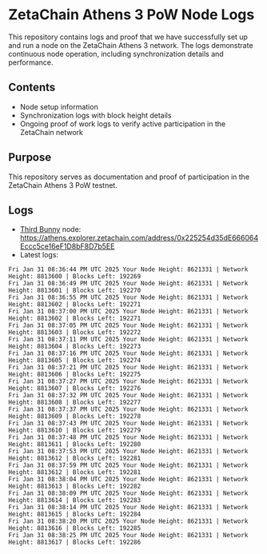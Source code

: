 # ZetaChain Athens 3 PoW Node Logs
This repository contains logs and proof that we have successfully set up and run a node on the ZetaChain Athens 3 network. The logs demonstrate continuous node operation, including synchronization details and performance.

## Contents
- Node setup information
- Synchronization logs with block height details
- Ongoing proof of work logs to verify active participation in the ZetaChain network

## Purpose
This repository serves as documentation and proof of participation in the ZetaChain Athens 3 PoW testnet.

## Logs

- [Third Bunny](https://thirdbunny.xyz/) node: https://athens.explorer.zetachain.com/address/0x225254d35dE666064Eccc5ce16eF1D8bF8D7b5EE
- Latest logs:
```
Fri Jan 31 08:36:44 PM UTC 2025 Your Node Height: 8621331 | Network Height: 8813600 | Blocks Left: 192269
Fri Jan 31 08:36:49 PM UTC 2025 Your Node Height: 8621331 | Network Height: 8813601 | Blocks Left: 192270
Fri Jan 31 08:36:55 PM UTC 2025 Your Node Height: 8621331 | Network Height: 8813602 | Blocks Left: 192271
Fri Jan 31 08:37:00 PM UTC 2025 Your Node Height: 8621331 | Network Height: 8813602 | Blocks Left: 192271
Fri Jan 31 08:37:05 PM UTC 2025 Your Node Height: 8621331 | Network Height: 8813603 | Blocks Left: 192272
Fri Jan 31 08:37:11 PM UTC 2025 Your Node Height: 8621331 | Network Height: 8813604 | Blocks Left: 192273
Fri Jan 31 08:37:16 PM UTC 2025 Your Node Height: 8621331 | Network Height: 8813605 | Blocks Left: 192274
Fri Jan 31 08:37:21 PM UTC 2025 Your Node Height: 8621331 | Network Height: 8813606 | Blocks Left: 192275
Fri Jan 31 08:37:27 PM UTC 2025 Your Node Height: 8621331 | Network Height: 8813607 | Blocks Left: 192276
Fri Jan 31 08:37:32 PM UTC 2025 Your Node Height: 8621331 | Network Height: 8813608 | Blocks Left: 192277
Fri Jan 31 08:37:37 PM UTC 2025 Your Node Height: 8621331 | Network Height: 8813609 | Blocks Left: 192278
Fri Jan 31 08:37:43 PM UTC 2025 Your Node Height: 8621331 | Network Height: 8813610 | Blocks Left: 192279
Fri Jan 31 08:37:48 PM UTC 2025 Your Node Height: 8621331 | Network Height: 8813611 | Blocks Left: 192280
Fri Jan 31 08:37:53 PM UTC 2025 Your Node Height: 8621331 | Network Height: 8813612 | Blocks Left: 192281
Fri Jan 31 08:37:59 PM UTC 2025 Your Node Height: 8621331 | Network Height: 8813612 | Blocks Left: 192281
Fri Jan 31 08:38:04 PM UTC 2025 Your Node Height: 8621331 | Network Height: 8813613 | Blocks Left: 192282
Fri Jan 31 08:38:09 PM UTC 2025 Your Node Height: 8621331 | Network Height: 8813614 | Blocks Left: 192283
Fri Jan 31 08:38:14 PM UTC 2025 Your Node Height: 8621331 | Network Height: 8813615 | Blocks Left: 192284
Fri Jan 31 08:38:20 PM UTC 2025 Your Node Height: 8621331 | Network Height: 8813616 | Blocks Left: 192285
Fri Jan 31 08:38:25 PM UTC 2025 Your Node Height: 8621331 | Network Height: 8813617 | Blocks Left: 192286
```
